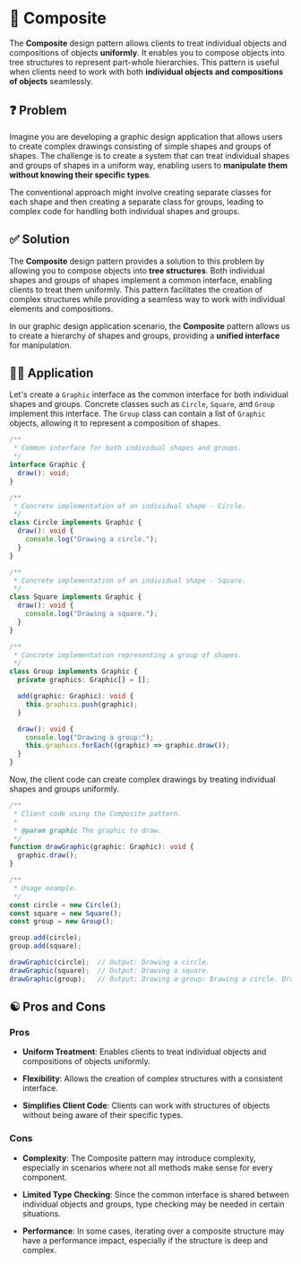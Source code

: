 # 🌲 Composite

The **Composite** design pattern allows clients to treat individual objects and compositions of objects **uniformly**. It enables you to compose objects into tree structures to represent part-whole hierarchies. This pattern is useful when clients need to work with both **individual objects and compositions of objects** seamlessly.

## ❓ Problem

Imagine you are developing a graphic design application that allows users to create complex drawings consisting of simple shapes and groups of shapes. The challenge is to create a system that can treat individual shapes and groups of shapes in a uniform way, enabling users to **manipulate them without knowing their specific types**.

The conventional approach might involve creating separate classes for each shape and then creating a separate class for groups, leading to complex code for handling both individual shapes and groups.

## ✅ Solution

The **Composite** design pattern provides a solution to this problem by allowing you to compose objects into **tree structures**. Both individual shapes and groups of shapes implement a common interface, enabling clients to treat them uniformly. This pattern facilitates the creation of complex structures while providing a seamless way to work with individual elements and compositions.

In our graphic design application scenario, the **Composite** pattern allows us to create a hierarchy of shapes and groups, providing a **unified interface** for manipulation.

## ✍🏻 Application

Let's create a `Graphic` interface as the common interface for both individual shapes and groups. Concrete classes such as `Circle`, `Square`, and `Group` implement this interface. The `Group` class can contain a list of `Graphic` objects, allowing it to represent a composition of shapes.

```typescript
/**
 * Common interface for both individual shapes and groups.
 */
interface Graphic {
  draw(): void;
}

/**
 * Concrete implementation of an individual shape - Circle.
 */
class Circle implements Graphic {
  draw(): void {
    console.log("Drawing a circle.");
  }
}

/**
 * Concrete implementation of an individual shape - Square.
 */
class Square implements Graphic {
  draw(): void {
    console.log("Drawing a square.");
  }
}

/**
 * Concrete implementation representing a group of shapes.
 */
class Group implements Graphic {
  private graphics: Graphic[] = [];

  add(graphic: Graphic): void {
    this.graphics.push(graphic);
  }

  draw(): void {
    console.log("Drawing a group:");
    this.graphics.forEach((graphic) => graphic.draw());
  }
}
```

Now, the client code can create complex drawings by treating individual shapes and groups uniformly.

```typescript
/**
 * Client code using the Composite pattern.
 *
 * @param graphic The graphic to draw.
 */
function drawGraphic(graphic: Graphic): void {
  graphic.draw();
}

/**
 * Usage example.
 */
const circle = new Circle();
const square = new Square();
const group = new Group();

group.add(circle);
group.add(square);

drawGraphic(circle);  // Output: Drawing a circle.
drawGraphic(square);  // Output: Drawing a square.
drawGraphic(group);   // Output: Drawing a group: Drawing a circle. Drawing a square.
```

## ☯️ Pros and Cons

### Pros

- **Uniform Treatment**: Enables clients to treat individual objects and compositions of objects uniformly.

- **Flexibility**: Allows the creation of complex structures with a consistent interface.

- **Simplifies Client Code**: Clients can work with structures of objects without being aware of their specific types.

### Cons

- **Complexity**: The Composite pattern may introduce complexity, especially in scenarios where not all methods make sense for every component.

- **Limited Type Checking**: Since the common interface is shared between individual objects and groups, type checking may be needed in certain situations.

- **Performance**: In some cases, iterating over a composite structure may have a performance impact, especially if the structure is deep and complex.
